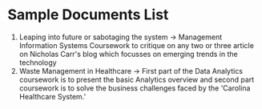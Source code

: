 # Sample Documents List
1. Leaping into future or sabotaging the system -> Management Information Systems Coursework to critique on any two or three article on Nicholas Carr's blog which focusses on emerging trends in the technology 
2. Waste Management in Healthcare -> First part of the Data Analytics coursework is to present the basic Analytics overview and second part  coursework is to solve the business challenges faced by the 'Carolina Healthcare System.'
